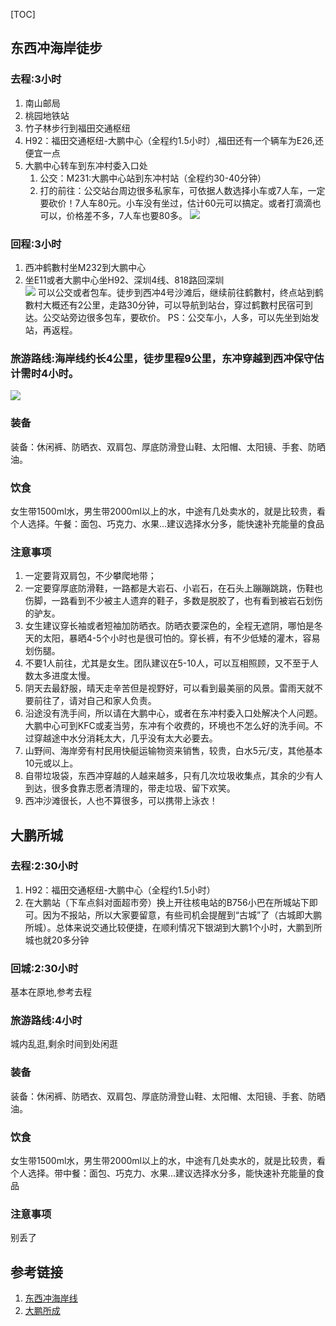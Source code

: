 [TOC]
## 东西冲海岸徒步
### 去程:3小时
1. 南山邮局
2. 桃园地铁站
3. 竹子林步行到福田交通枢纽
4. H92：福田交通枢纽-大鹏中心（全程约1.5小时）,福田还有一个辆车为E26,还便宜一点
5. 大鹏中心转车到东冲村委入口处
    1. 公交：M231:大鹏中心站到东冲村站（全程约30-40分钟）
    2. 打的前往：公交站台周边很多私家车，可依据人数选择小车或7人车，一定要砍价！7人车80元。小车没有坐过，估计60元可以搞定。或者打滴滴也可以，价格差不多，7人车也要80多。 
![](https://a1-q.mafengwo.net/s9/M00/FB/8B/wKgBs1gYqp6AXJ1wAAB6wlr9W9E904.png?imageView2%2F2%2Fw%2F680%2Fq%2F90)

### 回程:3小时
1. 西冲鹤數村坐M232到大鹏中心
2. 坐E11或者大鹏中心坐H92、深圳4线、818路回深圳  
![](https://a3-q.mafengwo.net/s9/M00/12/D6/wKgBs1gZKAaAHmAQAABtlMNOhWk43.jpeg?imageView2%2F2%2Fw%2F680%2Fq%2F90)
可以公交或者包车。徒步到西冲4号沙滩后，继续前往鹤數村，终点站到鹤數村大概还有2公里，走路30分钟，可以导航到站台，穿过鹤數村民宿可到达。公交站旁边很多包车，要砍价。
PS：公交车小，人多，可以先坐到始发站，再返程。

### 旅游路线:海岸线约长4公里，徒步里程9公里，东冲穿越到西冲保守估计需时4小时。
![](https://b4-q.mafengwo.net/s9/M00/F5/87/wKgBs1gYoleAb-jKAAFk-MbwdZo095.png?imageView2%2F2%2Fw%2F680%2Fq%2F90)

### 装备
装备：休闲裤、防晒衣、双肩包、厚底防滑登山鞋、太阳帽、太阳镜、手套、防晒油。

### 饮食
女生带1500ml水，男生带2000ml以上的水，中途有几处卖水的，就是比较贵，看个人选择。午餐：面包、巧克力、水果...建议选择水分多，能快速补充能量的食品

### 注意事项
1.  一定要背双肩包，不少攀爬地带；
2. 一定要穿厚底防滑鞋，一路都是大岩石、小岩石，在石头上蹦蹦跳跳，伤鞋也伤脚，一路看到不少被主人遗弃的鞋子，多数是脱胶了，也有看到被岩石划伤的驴友。
3. 女生建议穿长袖或者短袖加防晒衣。防晒衣要深色的，全程无遮阴，哪怕是冬天的太阳，暴晒4-5个小时也是很可怕的。穿长裤，有不少低矮的灌木，容易划伤腿。
4. 不要1人前往，尤其是女生。团队建议在5-10人，可以互相照顾，又不至于人数太多进度太慢。
5. 阴天去最舒服，晴天走辛苦但是视野好，可以看到最美丽的风景。雷雨天就不要前往了，请对自己和家人负责。
6. 沿途没有洗手间，所以请在大鹏中心，或者在东冲村委入口处解决个人问题。大鹏中心可到KFC或麦当劳，东冲有个收费的，环境也不怎么好的洗手间。不过穿越途中水分消耗太大，几乎没有太大必要去。
7. 山野间、海岸旁有村民用快艇运输物资来销售，较贵，白水5元/支，其他基本10元或以上。
8. 自带垃圾袋，东西冲穿越的人越来越多，只有几次垃圾收集点，其余的少有人到达，很多食靠志愿者清理的，带走垃圾、留下欢笑。
9. 西冲沙滩很长，人也不算很多，可以携带上泳衣！

## 大鹏所城
### 去程:2:30小时
1. H92：福田交通枢纽-大鹏中心（全程约1.5小时）
2. 在大鹏站（下车点斜对面超市旁）换上开往核电站的B756小巴在所城站下即可。因为不报站，所以大家要留意，有些司机会提醒到“古城”了（古城即大鹏所城）。总体来说交通比较便捷，在顺利情况下银湖到大鹏1个小时，大鹏到所城也就20多分钟

### 回城:2:30小时
基本在原地,参考去程

### 旅游路线:4小时
城内乱逛,剩余时间到处闲逛

### 装备
装备：休闲裤、防晒衣、双肩包、厚底防滑登山鞋、太阳帽、太阳镜、手套、防晒油。

### 饮食
女生带1500ml水，男生带2000ml以上的水，中途有几处卖水的，就是比较贵，看个人选择。带中餐：面包、巧克力、水果...建议选择水分多，能快速补充能量的食品

### 注意事项
别丢了

## 参考链接
1. [东西冲海岸线](http://www.mafengwo.cn/i/6289469.html)
2. [大鹏所成](http://www.mafengwo.cn/i/672589.html)